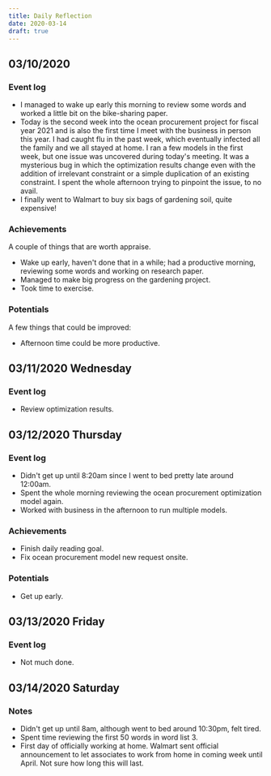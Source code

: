 ```yaml
---
title: Daily Reflection
date: 2020-03-14
draft: true
---
```


## 03/10/2020

### Event log

+ I managed to wake up early this morning to review some words and worked a little bit on the bike-sharing paper.
+ Today is the second week into the ocean procurement project for fiscal year 2021 and is also the first time I meet with the business in person this year. I had caught flu in the past week, which eventually infected all the family and we all stayed at home. I ran a few models in the first week, but one issue was uncovered during today's meeting. It was a mysterious bug in which the optimization results change even with the addition of irrelevant constraint or a simple duplication of an existing constraint. I spent the whole afternoon trying to pinpoint the issue, to no avail.
+ I finally went to Walmart to buy six bags of gardening soil, quite expensive!

### Achievements

A couple of things that are worth appraise.

+ Wake up early, haven't done that in a while; had a productive morning, reviewing some words and working on research paper.
+ Managed to make big progress on the gardening project.
+ Took time to exercise.

### Potentials

A few things that could be improved:

+ Afternoon time could be more productive.

## 03/11/2020 Wednesday

### Event log

+ Review optimization results.

## 03/12/2020 Thursday

### Event log

+ Didn't get up until 8:20am since I went to bed pretty late around 12:00am.
+ Spent the whole morning reviewing the ocean procurement optimization model again.
+ Worked with business in the afternoon to run multiple models.

### Achievements

+ Finish daily reading goal.
+ Fix ocean procurement model new request onsite.

### Potentials

+ Get up early.

## 03/13/2020 Friday

### Event log

+ Not much done.

## 03/14/2020 Saturday

### Notes

+ Didn't get up until 8am, although went to bed around 10:30pm, felt tired.
+ Spent time reviewing the first 50 words in word list 3.
+ First day of officially working at home. Walmart sent official announcement to let associates to work from home in coming week until April. Not sure how long this will last.